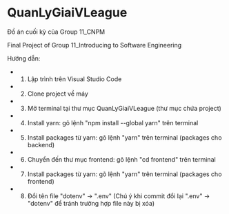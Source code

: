 # QuanLyGiaiVLeague
Đồ án cuối kỳ của Group 11_CNPM

Final Project of Group 11_Introducing to Software Engineering

Hướng dẫn:

- 1) Lập trình trên Visual Studio Code

- 2) Clone project về máy

- 3) Mở terminal tại thư mục QuanLyGiaiVLeague (thư mục chứa project)

- 4) Install yarn: gõ lệnh "npm install --global yarn" trên terminal

- 5) Install packages từ yarn: gõ lệnh "yarn" trên terminal (packages cho backend)

- 6) Chuyển đến thư mục frontend: gõ lệnh "cd frontend" trên terminal

- 7) Install packages từ yarn: gõ lệnh "yarn" trên terminal (packages cho frontend)

- 8) Đổi tên file "dotenv" -> ".env" (Chú ý khi commit đổi lại ".env" -> "dotenv" để tránh trường hợp file này bị xóa)